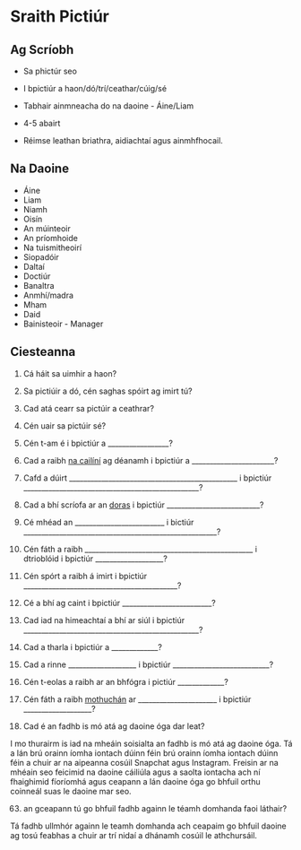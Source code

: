 # Sraith Pictiúr



## Ag Scríobh

* Sa phictúr seo

* I bpictiúr a haon/dó/trí/ceathar/cúig/sé
* Tabhair ainmneacha do na daoine - Áine/Liam
* 4-5 abairt
* Réimse leathan briathra, aidiachtaí agus ainmhfhocail.

## Na Daoine

* Áine
* Liam
* Niamh
* Oisín
* An múinteoir
* An príomhoide
* Na tuismitheoirí
* Siopadóir
* Daltaí
* Doctiúr
* Banaltra
* Anmhí/madra
* Mham
* Daid
* Bainisteoir - Manager

## Ciesteanna



1. Cá háit sa uimhir a haon?
2. Sa pictiúir a dó, cén saghas spóirt ag imirt tú?
3. Cad atá cearr sa pictúir a ceathrar?
4. Cén uair sa pictúir sé?



1. Cén t-am é i bpictiúr a _________________?

2. Cad a raibh <u>na cailíní</u> ag déanamh i bpictiúr a _______________________?

3. Cafd a dúirt _______________________________________________ i bpictiúr _________________________________________________?

4. Cad a bhí scríofa ar an <u>doras</u> i bpictiúr __________________________?

5. Cé mhéad an _________________________ i bictiúr ______________________________________________________?

6. Cén fáth a raibh _______________________________________________ i dtrioblóid i bpictiúr ___________________?

7. Cén spórt a raibh á imirt i bpictiúr ___________________________________________?

8. Cé a bhí ag caint i bpictiúr _________________________?

9. Cad iad na himeachtaí a bhí ar siúl i bpictiúr _________________________________________________?

10. Cad a tharla i bpictiúr a _____________?

11. Cad a rinne ___________________ i bpictiúr ___________________________?

12. Cén t-eolas a raibh ar an bhfógra i pictiúr _____________?

13. Cén fáth a raibh <u>mothuchán</u> ar ______________________ i bpictiúr ___________________?

62. Cad é an fadhb is mó atá ag daoine óga dar leat?

I mo thurairm is iad na mheáin soisialta an fadhb is mó atá ag daoine óga. Tá a lán brú orainn íomha iontach dúinn féin brú orainn íomha iontach dúinn féin a chuir ar na aipeanna cosúil Snapchat agus Instagram. Freisin ar na mhéain seo feicimid na daoine cáiliúla agus a saolta iontacha ach ní fhaighimid fíoríomhá agus ceapann a lán daoine óga go bhfuil orthu coinneál suas le daoine mar seo.

63. an gceapann tú go bhfuil fadhb againn le téamh domhanda faoi láthair?

Tá fadhb ullmhór againn le teamh domhanda ach ceapaim go bhfuil daoine ag tosú feabhas a chuir ar trí nidaí a dhánamh cosúil le athchursáil.
